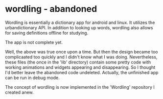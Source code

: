 # wordling - abandoned

Wordling is essentially a dictionary app for android and linux. It utilizes the urbandictionary API.
In addition to looking up words, wordling also allows for saving definitions offline for studying.

The app is not complete yet.


Well, the above was true once upon a time. But then the design became too complicaated too quickly and I didn't know what I was doing. Nevertheless, these files (the once in the 'lib' directory) contain some pretty code with working animations and widgets appearing and disappearing. So I thought I'd better leave the abandoned code undeleted. Actually, the unfinished app can be run in debug mode.

The concept of wordling is now implemented in the 'Wordling' repository I created anew.
